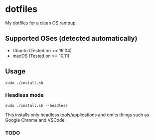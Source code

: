 # dotfiles
My dotfiles for a clean OS rampup.

## Supported OSes (detected automatically)

- Ubuntu (Tested on >= 16.04)
- macOS (Tested on >= 10.11)

## Usage

`sudo ./install.sh`

### Headless mode

`sudo ./install.sh --headless`

This installs only headless tools/applications and omits things such as Google Chrome and VSCode.

### TODO
